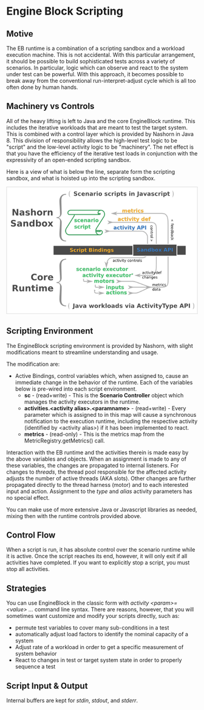 # Engine Block Scripting

## Motive

The EB runtime is a combination of a scripting sandbox and a workload execution machine. This is not accidental. With this particular arrangement, it should be possible to build sophisticated tests across a variety of scenarios. In particular, logic which can observe and react to the system under test can be powerful. With this approach, it becomes possible to break away from the conventional run-interpret-adjust cycle which is all too often done by human hands.

## Machinery vs Controls

All of the heavy lifting is left to Java and the core EngineBlock runtime. This includes the iterative workloads that are meant to test the target system. This is combined with a control layer which is provided by Nashorn in Java 8. This division of responsibility allows the high-level test logic to be "script" and the low-level activity logic to be "machinery". The net effect is that you have the efficiency of the iterative test loads in conjunction with the expressivity of an open-ended scripting sandbox.

Here is a view of what is below the line, separate form the scripting sandbox, and what is hoisted up into the scripting sandbox.

![ScriptingEngine](diagrams/artandmachinery.png)


## Scripting Environment

The EngineBlock scripting environment is provided by Nashorn, with slight modifications meant to streamline understanding and usage.

The modification are:

- Active Bindings, control variables which, when assigned to, cause an immediate change in the behavior of the runtime. Each of the variables below is pre-wired into each script environment.
  - __sc__ - (read+write) - This is the __Scenario Controller__ object which manages the activity executors in the runtime.
  - __activities.&lt;activity alias&gt;.&lt;paramname&gt;__ - (read+write) - Every parameter which is assigned to in this map will cause a synchronous notification to the execution runtime, including the respective activity (identified by &lt;activity alias&gt;) if it has been implemented to react.
  - __metrics__ - (read-only) - This is the metrics map from the MetricRegistry.getMetrics() call.

Interaction with the EB runtime and the activities therein is made easy by the above variables and objects. When an assignment is made to any of these variables, the changes are propagated to internal listeners. For changes to _threads_, the thread pool responsible for the affected activity adjusts the number of active threads (AKA slots). Other changes are further propagated directly to the thread harness (motor) and to each interested input and action. Assignment to the _type_ and _alias_ activity parameters has no special effect.

You can make use of more extensive Java or Javascript libraries as needed, mixing then with the runtime controls provided above.

## Control Flow

When a script is run, it has absolute control over the scenario runtime while it is active. Once the script reaches its end, however, it will only exit if all activities have completed. If you want to explicitly stop a script, you must stop all activities.

## Strategies

You can use EngineBlock in the classic form with _activity &lt;param&gt;=&lt;value&gt; ..._ command line syntax. There are reasons, however, that you will sometimes want customize and modify your scripts directly, such as:

- permute test variables to cover many sub-conditions in a test
- automatically adjust load factors to identify the nominal capacity of a system
- Adjust rate of a workload in order to get a specific measurement of system behavior
- React to changes in test or target system state in order to properly sequence a test

## Script Input & Output

Internal buffers are kept for _stdin_, _stdout_, and _stderr_.

